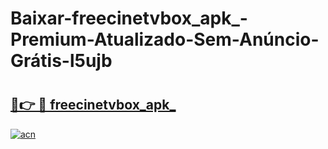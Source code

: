 # Baixar-freecinetvbox_apk_-Premium-Atualizado-Sem-Anúncio-Grátis-l5ujb

# <h2><a href="https://6khwmw.esa.edu.pl?src=freecinetvbox_apk_&ref=l5ujb">🔗👉 🔴 freecinetvbox_apk_</a></h2>

[![acn](https://github.com/user-attachments/assets/0f9c940e-d8b0-45ae-aac7-cd30a18b3e1c)](https://6khwmw.esa.edu.pl?src=freecinetvbox_apk_&ref=l5ujb)

